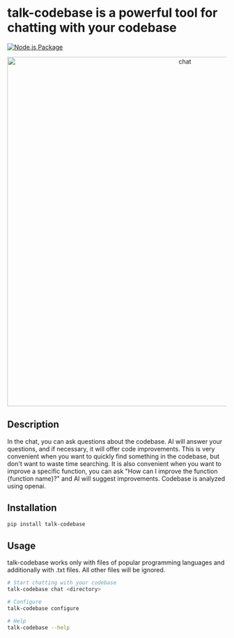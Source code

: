 # talk-codebase is a powerful tool for chatting with your codebase
[![Node.js Package](https://github.com/rsaryev/talk-codebase/actions/workflows/python-publish.yml/badge.svg)](https://github.com/rsaryev/talk-codebase/actions/workflows/python-publish.yml)

<p align="center">
  <img src="https://github.com/rsaryev/talk-codebase/assets/70219513/6d92e905-fb1b-4235-857b-e6e19041ad79" width="800" alt="chat">
</p>

## Description

In the chat, you can ask questions about the codebase. AI will answer your questions, and if necessary, it will offer code improvements. This is very convenient when you want to quickly find something in the codebase, but don't want to waste time searching. It is also convenient when you want to improve a specific function, you can ask "How can I improve the function {function name}?" and AI will suggest improvements. Codebase is analyzed using openai.

## Installation

```bash
pip install talk-codebase
```

## Usage

talk-codebase works only with files of popular programming languages and additionally with .txt files. All other files will be ignored.
```bash
# Start chatting with your codebase
talk-codebase chat <directory>

# Configure
talk-codebase configure

# Help
talk-codebase --help
```

